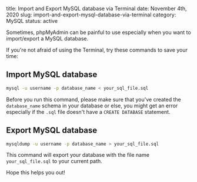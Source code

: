 title: Import and Export MySQL database via Terminal
date: November 4th, 2020
slug: import-and-export-mysql-database-via-terminal
category: MySQL
status: active

Sometimes, phpMyAdmin can be painful to use especially when you want to import/export a MySQL database.

If you're not afraid of using the Terminal, try these commands to save your time:

## Import MySQL database
```bash
mysql -u username -p database_name < your_sql_file.sql
```

Before you run this command, please make sure that you've created the `database_name` schema in your database or else, you might get an error especially if the `.sql` file doesn't have a `CREATE DATABASE` statement.

## Export MySQL database
```bash
mysqldump -u username -p database_name > your_sql_file.sql
```

This command will export your database with the file name `your_sql_file.sql` to your current path.

Hope this helps you out!
